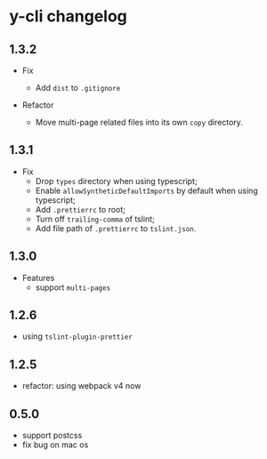 # y-cli changelog

## 1.3.2

- Fix
  - Add `dist` to `.gitignore`

- Refactor
  - Move multi-page related files into its own `copy` directory.

## 1.3.1

- Fix
  - Drop `types` directory when using typescript;
  - Enable `allowSyntheticDefaultImports` by default when using typescript;
  - Add `.prettierrc` to root;
  - Turn off `trailing-comma` of tslint;
  - Add file path of `.prettierrc` to `tslint.json`.

## 1.3.0

- Features
  - support `multi-pages`

## 1.2.6

- using `tslint-plugin-prettier`

## 1.2.5

- refactor: using webpack v4 now

## 0.5.0

- support postcss
- fix bug on mac os
